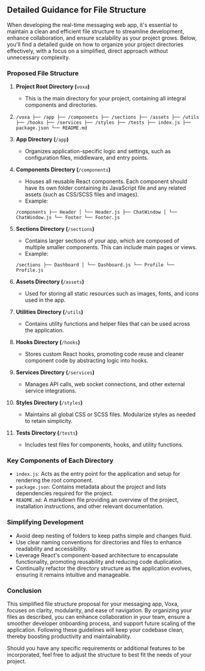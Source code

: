 ## Detailed Guidance for File Structure

When developing the real-time messaging web app, it's essential to maintain a clean and efficient file structure to streamline development, enhance collaboration, and ensure scalability as your project grows. Below, you'll find a detailed guide on how to organize your project directories effectively, with a focus on a simplified, direct approach without unnecessary complexity.

### Proposed File Structure

1.  **Project Root Directory (**`voxa`**)**

    *   This is the main directory for your project, containing all integral components and directories.

2.  `/voxa ├── /app ├── /components ├── /sections ├── /assets ├── /utils ├── /hooks ├── /services ├── /styles ├── /tests ├── index.js ├── package.json └── README.md`

3.  **App Directory (**`/app`**)**

    *   Organizes application-specific logic and settings, such as configuration files, middleware, and entry points.

4.  **Components Directory (**`/components`**)**

    *   Houses all reusable React components. Each component should have its own folder containing its JavaScript file and any related assets (such as CSS/SCSS files and images).
    *   Example:

    `/components ├── Header │ └── Header.js ├── ChatWindow │ └── ChatWindow.js └── Footer └── Footer.js`

5.  **Sections Directory (**`/sections`**)**

    *   Contains larger sections of your app, which are composed of multiple smaller components. This can include main pages or views.
    *   Example:

    `/sections ├── Dashboard │ └── Dashboard.js └── Profile └── Profile.js`

6.  **Assets Directory (**`/assets`**)**

    *   Used for storing all static resources such as images, fonts, and icons used in the app.

7.  **Utilities Directory (**`/utils`**)**

    *   Contains utility functions and helper files that can be used across the application.

8.  **Hooks Directory (**`/hooks`**)**

    *   Stores custom React hooks, promoting code reuse and cleaner component code by abstracting logic into hooks.

9.  **Services Directory (**`/services`**)**

    *   Manages API calls, web socket connections, and other external service integrations.

10. **Styles Directory (**`/styles`**)**

    *   Maintains all global CSS or SCSS files. Modularize styles as needed to retain simplicity.

11. **Tests Directory (**`/tests`**)**

    *   Includes test files for components, hooks, and utility functions.

### Key Components of Each Directory

*   `index.js`: Acts as the entry point for the application and setup for rendering the root component.
*   `package.json`: Contains metadata about the project and lists dependencies required for the project.
*   `README.md`: A markdown file providing an overview of the project, installation instructions, and other relevant documentation.

### Simplifying Development

*   Avoid deep nesting of folders to keep paths simple and changes fluid.
*   Use clear naming conventions for directories and files to enhance readability and accessibility.
*   Leverage React's component-based architecture to encapsulate functionality, promoting reusability and reducing code duplication.
*   Continually refactor the directory structure as the application evolves, ensuring it remains intuitive and manageable.

### Conclusion

This simplified file structure proposal for your messaging app, Voxa, focuses on clarity, modularity, and ease of navigation. By organizing your files as described, you can enhance collaboration in your team, ensure a smoother developer onboarding process, and support future scaling of the application. Following these guidelines will keep your codebase clean, thereby boosting productivity and maintainability.

Should you have any specific requirements or additional features to be incorporated, feel free to adjust the structure to best fit the needs of your project.
